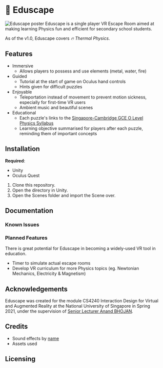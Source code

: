 # 🚀 Eduscape

![Eduscape poster](poster.png)
Eduscape is a single player VR Escape Room aimed at making learning Physics fun and efficient for secondary school students.

As of the v1.0, Eduscape covers *🔥 Thermal Physics*.

## Features
- Immersive
  - Allows players to possess and use elements (metal, water, fire)
- Guided
  - Tutorial at the start of game on Oculus hand controls
  - Hints given for difficult puzzles
- Enjoyable
  - Teleportation instead of movement to prevent motion sickness, especially for first-time VR users
  - Ambient music and beautiful scenes
- Educational
  - Each puzzle's links to the [Singapore-Cambridge GCE O Level Physics Syllabus](https://www.seab.gov.sg/docs/default-source/national-examinations/syllabus/olevel/2021syllabus/6091_y21_sy.pdf)
  - Learning objective summarised for players after each puzzle, reminding them of important concepts

## Installation

**Required**:
- Unity
- Oculus Quest

1. Clone this repository.
2. Open the directory in Unity.
3. Open the Scenes folder and import the Scene over.

## Documentation

### Known Issues

### Planned Features

There is great potential for Eduscape in becoming a widely-used VR tool in education.

- Timer to simulate actual escape rooms
- Develop VR curriculum for more Physics topics (eg. Newtonian Mechanics, Electricity & Magnetism)

## Acknowledgements
Eduscape was created for the module CS4240 Interaction Design for Virtual and Augmented Reality at the National University of Singapore in Spring 2021, under the supervision of [Senior Lecturer Anand BHOJAN](https://www.comp.nus.edu.sg/cs/bio/bhojan/).

## Credits
- Sound effects by [name](http://link/com)
- Assets used

## Licensing

